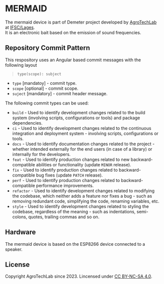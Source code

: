 # MERMAID #

The mermaid device is part of Demeter project developed by [AgroTechLab](https://agrotechlab.lages.ifsc.edu.br) at [IFSC/Lages](https://lages.ifsc.edu.br).<br>
It is an electronic bait based on the emission of sound frequencies.

## Repository Commit Pattern

This respository uses an Angular based commit messages with the following layout 

> ```type(scope): subject```

- ```type``` [mandatoy] - commit type. 
- ```scope``` [optional] - commit scope.
- ```suject``` [mandatory] - commit header message.

The following commit types can be used:

- ```build``` - Used to identify development changes related to the build system (involving scripts, configurations or tools) and package dependencies.
- ```ci``` - Used to identify development changes related to the continuous integration and deployment system - involving scripts, configurations or tools.
- ```docs``` - Used to identify documentation changes related to the project - whether intended externally for the end users (in case of a library) or internally for the developers.
- ```feat``` - Used to identify production changes related to new backward-compatible abilities or functionality (update ```MINOR``` release).
- ```fix``` - Used to identify production changes related to backward-compatible bug fixes (update ```PATCH``` release).
- ```perf``` - Used to identify production changes related to backward-compatible performance improvements.
- ```refactor``` - Used to identify development changes related to modifying the codebase, which neither adds a feature nor fixes a bug - such as removing redundant code, simplifying the code, renaming variables, etc.
- ```style``` - Used to identify development changes related to styling the codebase, regardless of the meaning - such as indentations, semi-colons, quotes, trailing commas and so on.

## Hardware

The mermaid device is based on the ESP8266 device connected to a speaker.

## License

Copyright AgroTechLab since 2023. Lincensed under [CC BY-NC-SA 4.0](https://creativecommons.org/licenses/by-nc-sa/4.0/).

